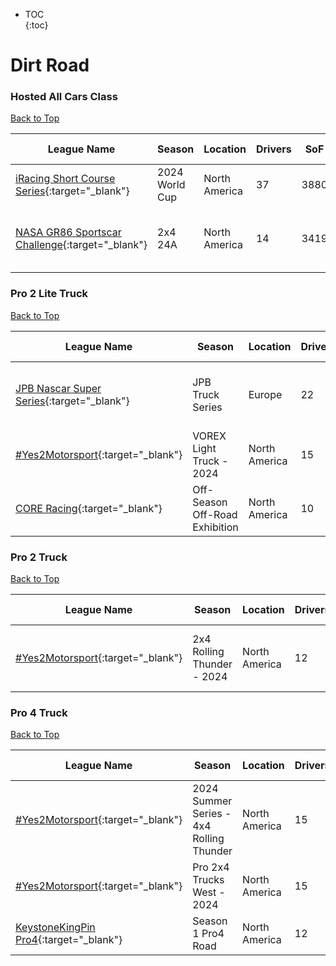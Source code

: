 * TOC  
{:toc}

# Dirt Road

### Hosted All Cars Class

[Back to Top](#)  

| League Name | Season | Location | Drivers | SoF | Setup | Upcoming Race | New York | London | Sydney |
|--------------------------------------------------------------------------------------------------------------------------|--------------|-------------|-------|----|-----|-------------------------|---------------------------|---------------------------|----------------------------|
|[iRacing Short Course Series](https://members.iracing.com/membersite/member/LeagueView.do?league=3946){:target="_blank"} |2024 World Cup |North America |37 |3880 |Open | | | | |
|[NASA GR86 Sportscar Challenge](https://members.iracing.com/membersite/member/LeagueView.do?league=9773){:target="_blank"} |2x4 24A |North America |14 |3419 |Fixed |Long Beach Street Circuit |Tue, October 15 09:00PM EDT |Wed, October 16 02:00AM BST |Wed, October 16 12:00PM AEDT |

### Pro 2 Lite Truck

[Back to Top](#)  

| League Name | Season | Location | Drivers | SoF | Setup | Upcoming Race | New York | London | Sydney |
|---------------------------------------------------------------------------------------------------------------------|--------------------------------|-------------|-------|----|-----|--------------------------|---------------------------|---------------------------|----------------------------|
|[JPB Nascar Super Series](https://members.iracing.com/membersite/member/LeagueView.do?league=10467){:target="_blank"} |JPB Truck Series |Europe |22 |2526 | |Watkins Glen International |Fri, October 11 02:00PM EDT |Fri, October 11 07:00PM BST |Sat, October 12 05:00AM AEDT |
|[\#Yes2Motorsport](https://members.iracing.com/membersite/member/LeagueView.do?league=5789){:target="_blank"} |VOREX Light Truck \- 2024 |North America |15 |2272 |Fixed | | | | |
|[CORE Racing](https://members.iracing.com/membersite/member/LeagueView.do?league=3500){:target="_blank"} |Off\-Season Off\-Road Exhibition |North America |10 |1774 |Fixed | | | | |

### Pro 2 Truck

[Back to Top](#)  

| League Name | Season | Location | Drivers | SoF | Setup | Upcoming Race | New York | London | Sydney |
|-------------------------------------------------------------------------------------------------------------|---------------------------|-------------|-------|----|-----|-------------------|---------------------------|---------------------------|----------------------------|
|[\#Yes2Motorsport](https://members.iracing.com/membersite/member/LeagueView.do?league=5789){:target="_blank"} |2x4 Rolling Thunder \- 2024 |North America |12 |2396 |Fixed |Oulton Park Circuit |Thu, October 17 07:20PM EDT |Fri, October 18 12:20AM BST |Fri, October 18 10:20AM AEDT |

### Pro 4 Truck

[Back to Top](#)  

| League Name | Season | Location | Drivers | SoF | Setup | Upcoming Race | New York | London | Sydney |
|------------------------------------------------------------------------------------------------------------------|-----------------------------------------|-------------|-------|----|-----|-------------|--------|------|------|
|[\#Yes2Motorsport](https://members.iracing.com/membersite/member/LeagueView.do?league=5789){:target="_blank"} |2024 Summer Series \- 4x4 Rolling Thunder |North America |15 |2460 |Fixed | | | | |
|[\#Yes2Motorsport](https://members.iracing.com/membersite/member/LeagueView.do?league=5789){:target="_blank"} |Pro 2x4 Trucks West \- 2024 |North America |15 |2539 |Fixed | | | | |
|[KeystoneKingPin Pro4](https://members.iracing.com/membersite/member/LeagueView.do?league=11414){:target="_blank"} |Season 1 Pro4 Road |North America |12 |1368 |Both | | | | |

